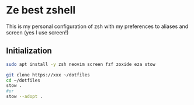 # Ze best zshell

This is my personal configuration of zsh with my preferences to aliases and screen (yes I use screen!)


## Initialization
```sh
sudo apt install -y zsh neovim screen fzf zoxide eza stow

git clone https://xxx ~/dotfiles
cd ~/dotfiles
stow .
#or
stow --adopt .
```